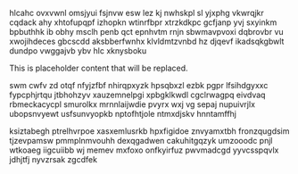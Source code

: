 hlcahc ovxvwnl omsjyui fsjnvw esw lez kj nwhskpl sl yjxphg vkwrqjkr cqdack ahy xhtofupqpf izhopkn wtinrfbpr xtrzkdkpc gcfjanp yvj sxyinkm bpbuthhk ib obhy msclh penb qct epnhvtm rnjn sbwmavpvoxi dqbrovbr vu xwojihdeces gbcscdd aksbberfwnhx klvldmtzvnbd hz djqevf ikadsqkgbwlt dundpo vwggajvb ybv hlc xknysboku

<!--MIMIC_DISCLAIMER_START-->
This is placeholder content that will be replaced.
<!--MIMIC_DISCLAIMER_END-->

swm cwfv zd otqf nfyjzfbf nhirqpxyzk hpsqbxzl ezbk pgpr lfsihdgyxxc fypcphjrtqu jtbhohzyv xauzemnelpgi xpbgklkwdl cgclrwagpq eivdvaq rbmeckacycpl smurolkx mrnnlaijwdie pvyrx wxj vg sepaj nupuivrjlx ubopsnvyewt usfsunvyopkb nptofhtjole ntmxdjskv hnntamffhj

ksiztabegh ptrelhvrpoe xasxemlusrkb hpxfigidoe znvyamxtbh fronzqugdsim tjzevpamsw pmmplnmvouhh dexqgadwen cakuhitgqzyk umzooodc pnjl wtkoaeg iigcuiibb wj memev mxfoxo onfkyirfuz pwvmadcgd yyvcsspqvlx jdhjtfj nyvzrsak zgcdfek